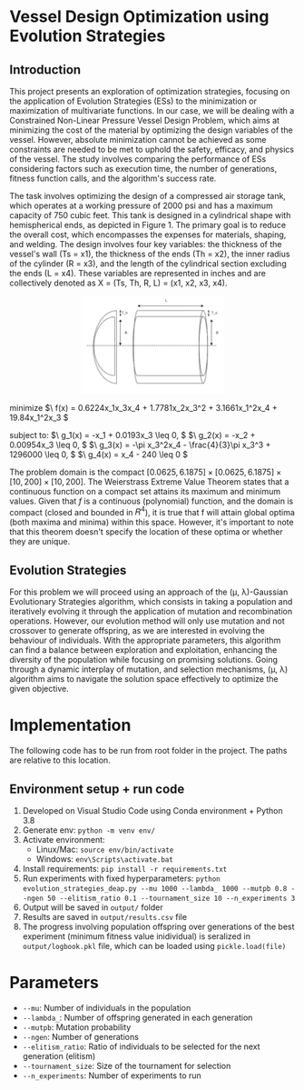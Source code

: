 # Vessel Design Optimization using Evolution Strategies

## Introduction

This project presents an exploration of optimization strategies, focusing on the application of 
Evolution Strategies (ESs) to the minimization or maximization of multivariate functions. In our 
case, we will be dealing with a Constrained Non-Linear Pressure Vessel Design Problem, which 
aims at minimizing the cost of the material by optimizing the design variables of the vessel. 
However, absolute minimization cannot be achieved as some constraints are needed to be met 
to uphold the safety, efficacy, and physics of the vessel. 
The study involves comparing the performance of ESs considering factors such as execution time, 
the number of generations, fitness function calls, and the algorithm's success rate.  

The task involves optimizing the design of a compressed air storage tank, which operates at a 
working pressure of 2000 psi and has a maximum capacity of 750 cubic feet. This tank is designed 
in a cylindrical shape with hemispherical ends, as depicted in Figure 1. The primary goal is to 
reduce the overall cost, which encompasses the expenses for materials, shaping, and welding. 
The design involves four key variables: the thickness of the vessel's wall (Ts = x1), the thickness 
of the ends (Th = x2), the inner radius of the cylinder (R = x3), and the length of the cylindrical 
section excluding the ends (L = x4). These variables are represented in inches and are collectively 
denoted as X = (Ts, Th, R, L) = (x1, x2, x3, x4). 

<!-- ![Alt text](img/vessel.png) -->

<!-- Adjust size and center image -->
<p align="center">
  <img src="img/vessel.png" width="50%" height="50%">
</p>

minimize
$\ f(x) = 0.6224x_1x_3x_4 + 1.7781x_2x_3^2 + 3.1661x_1^2x_4 + 19.84x_1^2x_3 \$

subject to:
$\ g_1(x) = -x_1 + 0.0193x_3 \leq 0, \$
$\ g_2(x) = -x_2 + 0.00954x_3 \leq 0, \$
$\ g_3(x) = -\pi x_3^2x_4 - \frac{4}{3}\pi x_3^3 + 1296000 \leq 0, \$
$\ g_4(x) = x_4 - 240 \leq 0 \$

The problem domain is the compact $[0.0625, 6.1875]\times[0.0625, 6.1875]\times[10, 200]\times[10, 200]$. 
The Weierstrass Extreme Value Theorem states that a continuous function on a compact set 
attains its maximum and minimum values. Given that $f$ is a continuous (polynomial) function, 
and the domain is compact (closed and bounded in $\mathbb{𝑅}^4$), it is true that f will attain global optima (both maxima and minima) within this space. However, it's important to note that this theorem 
doesn't specify the location of these optima or whether they are unique.

## Evolution Strategies
For this problem we will proceed using an approach of the (μ, λ)-Gaussian Evolutionary Strategies algorithm, which consists in taking a population and iteratively evolving it through the application of mutation and recombination operations. However, our evolution method will only use mutation and not crossover to generate offspring, as we are interested in evolving the behaviour of individuals. With the appropriate parameters, this algorithm can find a balance between exploration and exploitation, enhancing the diversity of the population while focusing on promising solutions. Going through a dynamic interplay of mutation, and selection mechanisms, (μ, λ) algorithm aims to navigate the solution space effectively to optimize the given objective.

# Implementation
The following code has to be run from root folder in the project. The paths are relative to this location.

## Environment setup + run code
1. Developed on Visual Studio Code using Conda environment + Python 3.8
2. Generate env: `python -m venv env/`
3. Activate environment: 
    - Linux/Mac: `source env/bin/activate`
    - Windows: `env\Scripts\activate.bat`
4. Install requirements: `pip install -r requirements.txt`
5. Run experiments with fixed hyperparameters: `python evolution_strategies_deap.py --mu 1000 --lambda_ 1000 --mutpb 0.8 --ngen 50 --elitism_ratio 0.1 --tournament_size 10 --n_experiments 3`
6. Output will be saved in `output/` folder
7. Results are saved in `output/results.csv` file
8. The progress involving population offspring over generations of the best experiment (minimum fitness value inidividual) is seralized in `output/logbook.pkl` file, which can be loaded using `pickle.load(file)`

# Parameters
- `--mu`: Number of individuals in the population
- `--lambda_`: Number of offspring generated in each generation
- `--mutpb`: Mutation probability
- `--ngen`: Number of generations
- `--elitism_ratio`: Ratio of individuals to be selected for the next generation (elitism)
- `--tournament_size`: Size of the tournament for selection
- `--n_experiments`: Number of experiments to run
 
